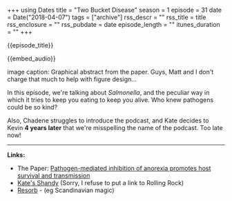 +++
using Dates
title = "Two Bucket Disease"
season = 1
episode = 31
date = Date("2018-04-07")
tags = ["archive"]
rss_descr = ""
rss_title = title
rss_enclosure = ""
rss_pubdate = date
episode_length = ""
itunes_duration = ""
+++

{{episode_title}}

{{embed_audio}}

image caption: Graphical abstract from the paper. Guys, Matt and I don't charge that much to help with figure design...

In this episode, we're talking about *Salmonella*, and the peculiar way in which it tries to keep you eating to keep you alive. Who knew pathogens could be so kind?

Also, Chadene struggles to introduce the podcast, and Kate decides to Kevin **4 years later** that we're misspelling the name of the podcast. Too late now!

---

**Links:**

- The Paper: [Pathogen-mediated inhibition of anorexia promotes host survival and transmission](https://doi.org/10.1016/j.cell.2017.01.006)
- [Kate's Shandy](https://www.twpitchers.com/) (Sorry, I refuse to put a link to Rolling Rock)
- [Resorb](https://www.nestlehealthscience.se/produkter/resorb) - (eg Scandinavian magic)

